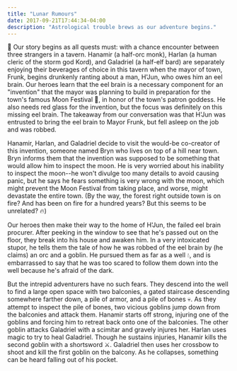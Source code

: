 ```yaml
---
title: "Lunar Rumours"
date: 2017-09-21T17:44:34-04:00
description: "Astrological trouble brews as our adventure begins."
---
```


🍻 Our story begins as all quests must: with a chance encounter between three strangers in a tavern. Hanamir (a half-orc monk), Harlan (a human cleric of the storm god Kord), and Galadriel (a half-elf bard) are separately enjoying their beverages of choice in this tavern when the mayor of town, Frunk, begins drunkenly ranting about a man, H'Jun, who owes him an eel brain. Our heroes learn that the eel brain is a necessary component for an "invention" that the mayor was planning to build in preparation for the town's famous Moon Festival 🌙, in honor of the town's patron goddess. He also needs red glass for the invention, but the focus was definitely on this missing eel brain. The takeaway from our conversation was that H'Jun was entrusted to bring the eel brain to Mayor Frunk, but fell asleep on the job and was robbed.

Hanamir, Harlan, and Galadriel decide to visit the would-be co-creator of this invention, someone named Bryn who lives on top of a hill near town. Bryn informs them that the invention was supposed to be something that would allow him to inspect the moon. He is very worried about his inability to inspect the moon--he won't divulge too many details to avoid causing panic, but he says he fears something is very wrong with the moon, which might prevent the Moon Festival from taking place, and worse, might devastate the entire town. (By the way, the forest right outside town is on fire? And has been on fire for a hundred years? But this seems to be unrelated? 🔥)

Our heroes then make their way to the home of H'Jun, the failed eel brain procurer. After peeking in the window to see that he's passed out on the floor, they break into his house and awaken him. In a very intoxicated stupor, he tells them the tale of how he was robbed of the eel brain by (he claims) an orc and a goblin. He pursued them as far as a well 💧, and is embarrassed to say that he was too scared to follow them down into the well because he's afraid of the dark.

But the intrepid adventurers have no such fears. They descend into the well to find a large open space with two balconies, a gated staircase descending somewhere farther down, a pile of armor, and a pile of bones 💀. As they attempt to inspect the pile of bones, two vicious goblins jump down from the balconies and attack them. Hanamir starts off strong, injuring one of the goblins and forcing him to retreat back onto one of the balconies. The other goblin attacks Galadriel with a scimitar and gravely injures her. Harlan uses magic to try to heal Galadriel. Though he sustains injuries, Hanamir kills the second goblin with a shortsword ⚔. Galadriel then uses her crossbow to shoot and kill the first goblin on the balcony. As he collapses, something can be heard falling out of his pocket.
